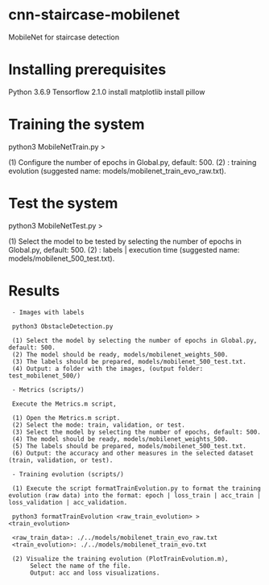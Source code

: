 # cnn-staircase-mobilenet
MobileNet for staircase detection

# Installing prerequisites
Python 3.6.9
Tensorflow 2.1.0
install matplotlib
install pillow

# Training the system
python3 MobileNetTrain.py > <output>

  (1) Configure the number of epochs in Global.py, default: 500.
  (2) <output>: training evolution (suggested name: models/mobilenet_train_evo_raw.txt).

# Test the system
python3 MobileNetTest.py >  <output>

  (1) Select the model to be tested by selecting the number of epochs in Global.py, default: 500.
  (2) <output>: labels | execution time (suggested name: models/mobilenet_500_test.txt).

# Results
     - Images with labels

     python3 ObstacleDetection.py

     (1) Select the model by selecting the number of epochs in Global.py, default: 500.
     (2) The model should be ready, models/mobilenet_weights_500.
     (3) The labels should be prepared, models/mobilenet_500_test.txt.
     (4) Output: a folder with the images, (output folder: test_mobilenet_500/)

     - Metrics (scripts/)

     Execute the Metrics.m script,

     (1) Open the Metrics.m script.
     (2) Select the mode: train, validation, or test.
     (3) Select the model by selecting the number of epochs, default: 500.
     (4) The model should be ready, models/mobilenet_weights_500.
     (5) The labels should be prepared, models/mobilenet_500_test.txt.
     (6) Output: the accuracy and other measures in the selected dataset (train, validation, or test).

     - Training evolution (scripts/)

     (1) Execute the script formatTrainEvolution.py to format the training evolution (raw data) into the format: epoch | loss_train | acc_train | loss_validation | acc_validation.

     python3 formatTrainEvolution <raw_train_evolution> > <train_evolution>

     <raw_train_data>: ./../models/mobilenet_train_evo_raw.txt
     <train_evolution>: ./../models/mobilenet_train_evo.txt

     (2) Visualize the training evolution (PlotTrainEvolution.m),
          Select the name of the file.
          Output: acc and loss visualizations.
